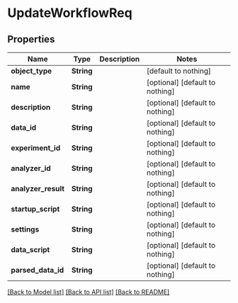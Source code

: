 # UpdateWorkflowReq


## Properties
Name | Type | Description | Notes
------------ | ------------- | ------------- | -------------
**object_type** | **String** |  | [default to nothing]
**name** | **String** |  | [optional] [default to nothing]
**description** | **String** |  | [optional] [default to nothing]
**data_id** | **String** |  | [optional] [default to nothing]
**experiment_id** | **String** |  | [optional] [default to nothing]
**analyzer_id** | **String** |  | [optional] [default to nothing]
**analyzer_result** | **String** |  | [optional] [default to nothing]
**startup_script** | **String** |  | [optional] [default to nothing]
**settings** | **String** |  | [optional] [default to nothing]
**data_script** | **String** |  | [optional] [default to nothing]
**parsed_data_id** | **String** |  | [optional] [default to nothing]


[[Back to Model list]](../README.md#models) [[Back to API list]](../README.md#api-endpoints) [[Back to README]](../README.md)


